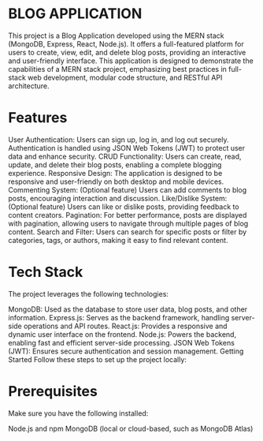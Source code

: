 # BLOG APPLICATION
This project is a Blog Application developed using the MERN stack (MongoDB, Express, React, Node.js). It offers a full-featured platform for users to create, view, edit, and delete blog posts, providing an interactive and user-friendly interface. This application is designed to demonstrate the capabilities of a MERN stack project, emphasizing best practices in full-stack web development, modular code structure, and RESTful API architecture.

# Features
User Authentication: Users can sign up, log in, and log out securely. Authentication is handled using JSON Web Tokens (JWT) to protect user data and enhance security.
CRUD Functionality: Users can create, read, update, and delete their blog posts, enabling a complete blogging experience.
Responsive Design: The application is designed to be responsive and user-friendly on both desktop and mobile devices.
Commenting System: (Optional feature) Users can add comments to blog posts, encouraging interaction and discussion.
Like/Dislike System: (Optional feature) Users can like or dislike posts, providing feedback to content creators.
Pagination: For better performance, posts are displayed with pagination, allowing users to navigate through multiple pages of blog content.
Search and Filter: Users can search for specific posts or filter by categories, tags, or authors, making it easy to find relevant content.

# Tech Stack
The project leverages the following technologies:

MongoDB: Used as the database to store user data, blog posts, and other information.
Express.js: Serves as the backend framework, handling server-side operations and API routes.
React.js: Provides a responsive and dynamic user interface on the frontend.
Node.js: Powers the backend, enabling fast and efficient server-side processing.
JSON Web Tokens (JWT): Ensures secure authentication and session management.
Getting Started
Follow these steps to set up the project locally:

# Prerequisites
Make sure you have the following installed:

Node.js and npm
MongoDB (local or cloud-based, such as MongoDB Atlas)
